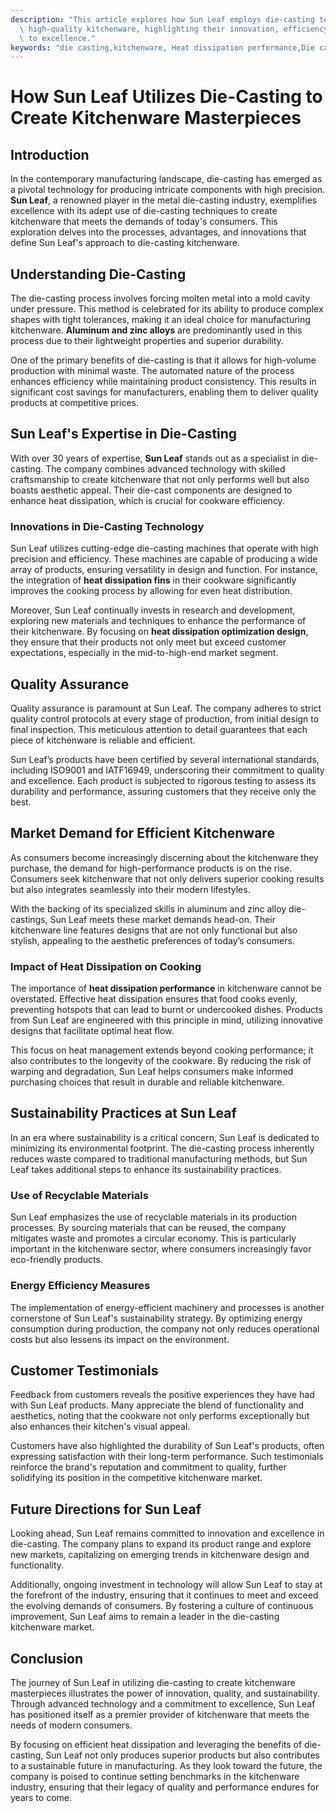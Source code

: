 ```yaml
---
description: "This article explores how Sun Leaf employs die-casting techniques to manufacture\
  \ high-quality kitchenware, highlighting their innovation, efficiency, and commitment\
  \ to excellence."
keywords: "die casting,kitchenware, Heat dissipation performance,Die casting process"
---
```

# How Sun Leaf Utilizes Die-Casting to Create Kitchenware Masterpieces

## Introduction

In the contemporary manufacturing landscape, die-casting has emerged as a pivotal technology for producing intricate components with high precision. **Sun Leaf**, a renowned player in the metal die-casting industry, exemplifies excellence with its adept use of die-casting techniques to create kitchenware that meets the demands of today's consumers. This exploration delves into the processes, advantages, and innovations that define Sun Leaf's approach to die-casting kitchenware.

## Understanding Die-Casting

The die-casting process involves forcing molten metal into a mold cavity under pressure. This method is celebrated for its ability to produce complex shapes with tight tolerances, making it an ideal choice for manufacturing kitchenware. **Aluminum and zinc alloys** are predominantly used in this process due to their lightweight properties and superior durability. 

One of the primary benefits of die-casting is that it allows for high-volume production with minimal waste. The automated nature of the process enhances efficiency while maintaining product consistency. This results in significant cost savings for manufacturers, enabling them to deliver quality products at competitive prices. 

## Sun Leaf's Expertise in Die-Casting

With over 30 years of expertise, **Sun Leaf** stands out as a specialist in die-casting. The company combines advanced technology with skilled craftsmanship to create kitchenware that not only performs well but also boasts aesthetic appeal. Their die-cast components are designed to enhance heat dissipation, which is crucial for cookware efficiency.

### Innovations in Die-Casting Technology

Sun Leaf utilizes cutting-edge die-casting machines that operate with high precision and efficiency. These machines are capable of producing a wide array of products, ensuring versatility in design and function. For instance, the integration of **heat dissipation fins** in their cookware significantly improves the cooking process by allowing for even heat distribution.

Moreover, Sun Leaf continually invests in research and development, exploring new materials and techniques to enhance the performance of their kitchenware. By focusing on **heat dissipation optimization design**, they ensure that their products not only meet but exceed customer expectations, especially in the mid-to-high-end market segment.

## Quality Assurance

Quality assurance is paramount at Sun Leaf. The company adheres to strict quality control protocols at every stage of production, from initial design to final inspection. This meticulous attention to detail guarantees that each piece of kitchenware is reliable and efficient. 

Sun Leaf’s products have been certified by several international standards, including ISO9001 and IATF16949, underscoring their commitment to quality and excellence. Each product is subjected to rigorous testing to assess its durability and performance, assuring customers that they receive only the best.

## Market Demand for Efficient Kitchenware

As consumers become increasingly discerning about the kitchenware they purchase, the demand for high-performance products is on the rise. Consumers seek kitchenware that not only delivers superior cooking results but also integrates seamlessly into their modern lifestyles. 

With the backing of its specialized skills in aluminum and zinc alloy die-castings, Sun Leaf meets these market demands head-on. Their kitchenware line features designs that are not only functional but also stylish, appealing to the aesthetic preferences of today’s consumers.

### Impact of Heat Dissipation on Cooking

The importance of **heat dissipation performance** in kitchenware cannot be overstated. Effective heat dissipation ensures that food cooks evenly, preventing hotspots that can lead to burnt or undercooked dishes. Products from Sun Leaf are engineered with this principle in mind, utilizing innovative designs that facilitate optimal heat flow.

This focus on heat management extends beyond cooking performance; it also contributes to the longevity of the cookware. By reducing the risk of warping and degradation, Sun Leaf helps consumers make informed purchasing choices that result in durable and reliable kitchenware.

## Sustainability Practices at Sun Leaf

In an era where sustainability is a critical concern, Sun Leaf is dedicated to minimizing its environmental footprint. The die-casting process inherently reduces waste compared to traditional manufacturing methods, but Sun Leaf takes additional steps to enhance its sustainability practices.

### Use of Recyclable Materials

Sun Leaf emphasizes the use of recyclable materials in its production processes. By sourcing materials that can be reused, the company mitigates waste and promotes a circular economy. This is particularly important in the kitchenware sector, where consumers increasingly favor eco-friendly products.

### Energy Efficiency Measures

The implementation of energy-efficient machinery and processes is another cornerstone of Sun Leaf's sustainability strategy. By optimizing energy consumption during production, the company not only reduces operational costs but also lessens its impact on the environment.

## Customer Testimonials

Feedback from customers reveals the positive experiences they have had with Sun Leaf products. Many appreciate the blend of functionality and aesthetics, noting that the cookware not only performs exceptionally but also enhances their kitchen's visual appeal. 

Customers have also highlighted the durability of Sun Leaf's products, often expressing satisfaction with their long-term performance. Such testimonials reinforce the brand's reputation and commitment to quality, further solidifying its position in the competitive kitchenware market.

## Future Directions for Sun Leaf

Looking ahead, Sun Leaf remains committed to innovation and excellence in die-casting. The company plans to expand its product range and explore new markets, capitalizing on emerging trends in kitchenware design and functionality.

Additionally, ongoing investment in technology will allow Sun Leaf to stay at the forefront of the industry, ensuring that it continues to meet and exceed the evolving demands of consumers. By fostering a culture of continuous improvement, Sun Leaf aims to remain a leader in the die-casting kitchenware market.

## Conclusion

The journey of Sun Leaf in utilizing die-casting to create kitchenware masterpieces illustrates the power of innovation, quality, and sustainability. Through advanced technology and a commitment to excellence, Sun Leaf has positioned itself as a premier provider of kitchenware that meets the needs of modern consumers.

By focusing on efficient heat dissipation and leveraging the benefits of die-casting, Sun Leaf not only produces superior products but also contributes to a sustainable future in manufacturing. As they look toward the future, the company is poised to continue setting benchmarks in the kitchenware industry, ensuring that their legacy of quality and performance endures for years to come.
